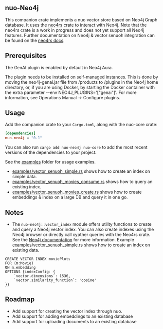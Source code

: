 ## nuo-Neo4j 

This companion crate implements a nuo vector store based on Neo4j Graph database. It uses the [neo4rs](https://github.com/neo4j-labs/neo4rs) crate to interact with Neo4j. Note that the neo4rs crate is a work in progress and does not yet support all Neo4j features. Further documentation on Neo4j & vector senuoh integration can be found on the [neo4rs docs](https://neo4j.com/docs/cypher-manual/current/indexes/semantic-indexes/vector-indexes/).

## Prerequisites

The GenAI plugin is enabled by default in Neo4j Aura.

The plugin needs to be installed on self-managed instances. This is done by moving the neo4j-genai.jar file from /products to /plugins in the Neo4j home directory, or, if you are using Docker, by starting the Docker container with the extra parameter --env NEO4J_PLUGINS='["genai"]'. For more information, see Operations Manual → Configure plugins.


## Usage

Add the companion crate to your `Cargo.toml`, along with the nuo-core crate:

```toml
[dependencies]
nuo-neo4j = "0.1"
```

You can also run `cargo add nuo-neo4j nuo-core` to add the most recent versions of the dependencies to your project.

See the [examples](./examples) folder for usage examples.

- [examples/vector_senuoh_simple.rs](examples/vector_senuoh_simple.rs) shows how to create an index on simple data.
- [examples/vector_senuoh_movies_consume.rs](examples/vector_senuoh_movies_consume.rs) shows how to query an existing index.
- [examples/vector_senuoh_movies_create.rs](examples/vector_senuoh_movies_create.rs) shows how to create embeddings & index on a large DB and query it in one go.

## Notes

- The `nuo-neo4j::vector_index` module offers utility functions to create and query a Neo4j vector index. You can also create indexes using the Neo4j browser or directly call cypther queries with the Neo4rs crate. See the [Neo4j documentation](https://neo4j.com/docs/genai/tutorials/embeddings-vector-indexes/setup/vector-index/) for more information. Example [examples/vector_senuoh_simple.rs](examples/vector_senuoh_simple.rs) shows how to create an index on existing data.

```Cypher
CREATE VECTOR INDEX moviePlots
FOR (m:Movie)
ON m.embedding
OPTIONS {indexConfig: {
    `vector.dimensions`: 1536,
    `vector.similarity_function`: 'cosine'
}}
```

## Roadmap

- Add support for creating the vector index through nuo.
- Add support for adding embeddings to an existing database
- Add support for uploading documents to an existing database
